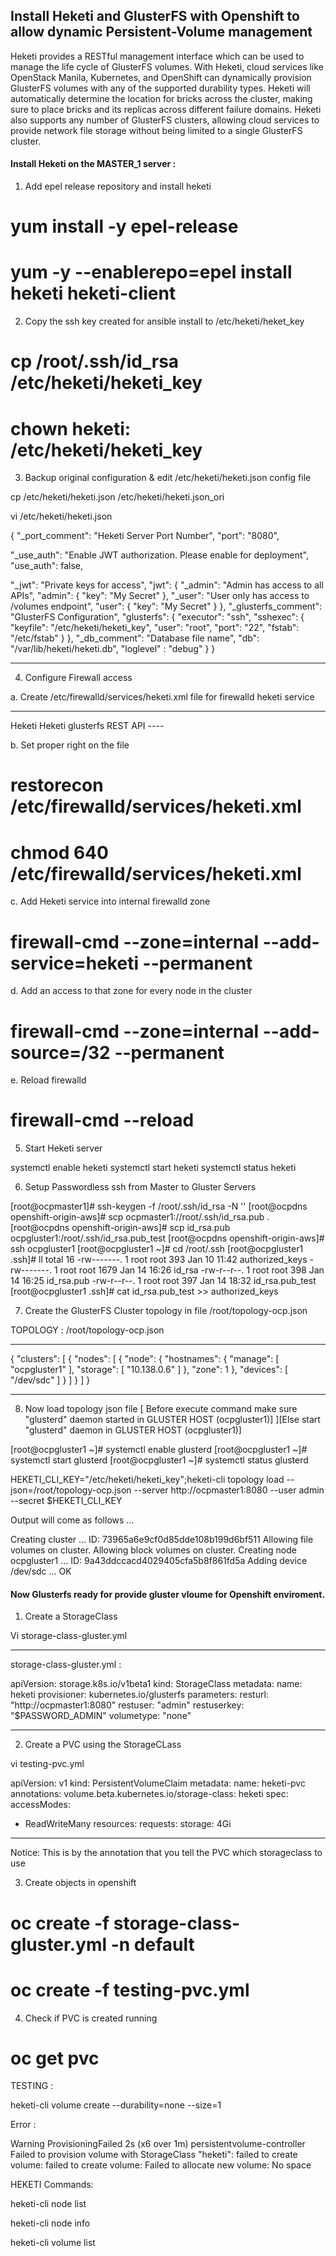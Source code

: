 ## Install Heketi and GlusterFS with Openshift to allow dynamic Persistent-Volume management

Heketi provides a RESTful management interface which can be used to manage the life cycle of GlusterFS volumes. With Heketi, cloud services like OpenStack Manila, Kubernetes, and OpenShift can dynamically provision GlusterFS volumes with any of the supported durability types. Heketi will automatically determine the location for bricks across the cluster, making sure to place bricks and its replicas across different failure domains. Heketi also supports any number of GlusterFS clusters, allowing cloud services to provide network file storage without being limited to a single GlusterFS cluster.

#### Install Heketi on the MASTER_1 server :

1. Add epel release repository and install heketi

# yum install -y epel-release
# yum -y --enablerepo=epel install heketi heketi-client

2. Copy the ssh key created for ansible install to /etc/heketi/heket_key

# cp /root/.ssh/id_rsa /etc/heketi/heketi_key
# chown heketi: /etc/heketi/heketi_key

3. Backup original configuration & edit /etc/heketi/heketi.json config file

cp /etc/heketi/heketi.json /etc/heketi/heketi.json_ori

vi /etc/heketi/heketi.json

{
  "_port_comment": "Heketi Server Port Number",
  "port": "8080",

  "_use_auth": "Enable JWT authorization. Please enable for deployment",
  "use_auth": false,

  "_jwt": "Private keys for access",
  "jwt": {
    "_admin": "Admin has access to all APIs",
    "admin": {
      "key": "My Secret"
    },
    "_user": "User only has access to /volumes endpoint",
    "user": {
      "key": "My Secret"
    }
  },
  "_glusterfs_comment": "GlusterFS Configuration",
  "glusterfs": {
   "executor": "ssh",
   "sshexec": {
     "keyfile": "/etc/heketi/heketi_key",
     "user": "root",
     "port": "22",
     "fstab": "/etc/fstab"
   }
  },
  "_db_comment": "Database file name",
  "db": "/var/lib/heketi/heketi.db",
  "loglevel" : "debug"
  }
}

------



4. Configure Firewall access

 a. Create /etc/firewalld/services/heketi.xml file for firewalld heketi service

----
<?xml version="1.0" encoding="utf-8"?> 
<service>
 <short>Heketi</short>
 <description>Heketi glusterfs REST API</description>
 <port protocol="tcp" port="8080"/>
</service>
----

 b. Set proper right on the file

# restorecon /etc/firewalld/services/heketi.xml
# chmod 640 /etc/firewalld/services/heketi.xml

 c. Add Heketi service into internal firewalld zone

# firewall-cmd --zone=internal --add-service=heketi --permanent

 d. Add an access to that zone for every node in the cluster

# firewall-cmd --zone=internal --add-source=<GLUSTER-NODE-IP>/32 --permanent


 e. Reload firewalld

# firewall-cmd --reload

5. Start Heketi server

systemctl enable heketi
systemctl start heketi
systemctl status heketi


6. Setup Passwordless ssh from Master to Gluster Servers


[root@ocpmaster1]# ssh-keygen -f /root/.ssh/id_rsa -N ''
[root@ocpdns openshift-origin-aws]# scp ocpmaster1://root/.ssh/id_rsa.pub .
[root@ocpdns openshift-origin-aws]# scp id_rsa.pub ocpgluster1:/root/.ssh/id_rsa.pub_test
[root@ocpdns openshift-origin-aws]# ssh ocpgluster1
[root@ocpgluster1 ~]# cd /root/.ssh
[root@ocpgluster1 .ssh]# ll
total 16
-rw-------. 1 root root  393 Jan 10 11:42 authorized_keys
-rw-------. 1 root root 1679 Jan 14 16:26 id_rsa
-rw-r--r--. 1 root root  398 Jan 14 16:25 id_rsa.pub
-rw-r--r--. 1 root root  397 Jan 14 18:32 id_rsa.pub_test
[root@ocpgluster1 .ssh]# cat id_rsa.pub_test >> authorized_keys

7. Create the GlusterFS Cluster topology in file /root/topology-ocp.json

TOPOLOGY : /root/topology-ocp.json

----

{
  "clusters": [
    {
      "nodes": [
        {
          "node": {
            "hostnames": {
              "manage": [
                "ocpgluster1"
              ],
              "storage": [
                "10.138.0.6"
              ]
            },
            "zone": 1
          },
          "devices": [
            "/dev/sdc"
          ]
        }
      ]
    }
  ]
}

-----

8. Now load topology json file
   [ Before execute command make sure "glusterd" daemon started in GLUSTER HOST (ocpgluster1)]
   ][Else start "glusterd" daemon in GLUSTER HOST (ocpgluster1)] 

[root@ocpgluster1 ~]# systemctl enable glusterd
[root@ocpgluster1 ~]# systemctl start glusterd
[root@ocpgluster1 ~]# systemctl status glusterd


HEKETI_CLI_KEY="/etc/heketi/heketi_key";heketi-cli topology load --json=/root/topology-ocp.json --server http://ocpmaster1:8080 --user admin --secret $HEKETI_CLI_KEY

Output will come as follows ...

Creating cluster ... ID: 73965a6e9cf0d85dde108b199d6bf511
        Allowing file volumes on cluster.
        Allowing block volumes on cluster.
        Creating node ocpgluster1 ... ID: 9a43ddccacd4029405cfa5b8f861fd5a
                Adding device /dev/sdc ... OK


#### Now Glusterfs ready for provide gluster vloume for Openshift enviroment.


1. Create a StorageClass 

Vi storage-class-gluster.yml

---

storage-class-gluster.yml :

apiVersion: storage.k8s.io/v1beta1
kind: StorageClass
metadata:
  name: heketi
provisioner: kubernetes.io/glusterfs
parameters:
  resturl: "http://ocpmaster1:8080"
  restuser: "admin"
  restuserkey: "$PASSWORD_ADMIN"
  volumetype: "none"

---

2. Create a PVC using the StorageCLass


vi testing-pvc.yml

apiVersion: v1
kind: PersistentVolumeClaim
metadata:
 name: heketi-pvc
 annotations:
   volume.beta.kubernetes.io/storage-class: heketi
spec:
 accessModes:
  - ReadWriteMany
 resources:
   requests:
     storage: 4Gi

---
Notice: This is by the annotation that you tell the PVC which storageclass to use

3. Create objects in openshift 

# oc create -f storage-class-gluster.yml -n default
# oc create -f testing-pvc.yml

4. Check if PVC is created running 

# oc get pvc

TESTING :


heketi-cli volume create --durability=none --size=1


Error :

Warning  ProvisioningFailed  2s (x6 over 1m)  persistentvolume-controller  Failed to provision volume with StorageClass "heketi": failed to create volume: failed to create volume: Failed to allocate new volume: No space



HEKETI Commands: 


heketi-cli node list

heketi-cli node info <NODE-ID>

heketi-cli volume list
